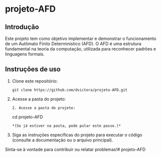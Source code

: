 # projeto-AFD

## Introdução

Este projeto tem como objetivo implementar e demonstrar o funcionamento de um Autômato Finito Determinístico (AFD). O AFD é uma estrutura fundamental na teoria da computação, utilizada para reconhecer padrões e linguagens formais.

## Instruções de uso

1. Clone este repositório:
   ```
   git clone https://github.com/dvictora/projeto-AFD.git
   ```
2. Acesse a pasta do projeto:
   ```
   2. Acesse a pasta do projeto:
   ```
   cd projeto-AFD
   ```
   *(Se já estiver na pasta, pode pular este passo.)*
   ```
3. Siga as instruções específicas do projeto para executar o código (consulte a documentação ou o arquivo principal).

Sinta-se à vontade para contribuir ou relatar problemas!# projeto-AFD